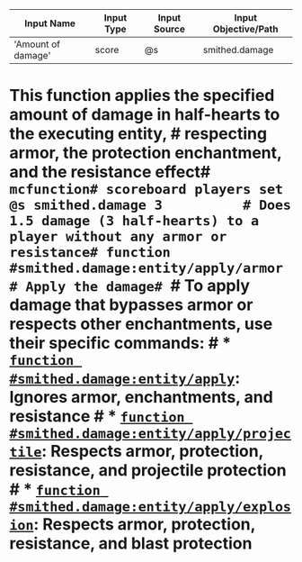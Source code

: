 | Input Name         | Input Type | Input Source | Input Objective/Path | 
| ---                | ---        | ---          | ---                  | 
| 'Amount of damage' | score      | @s           | smithed.damage       | 


# This function applies the specified amount of damage in half-hearts to the executing entity, # respecting armor, the protection enchantment, and the resistance effect# ```mcfunction# scoreboard players set @s smithed.damage 3          # Does 1.5 damage (3 half-hearts) to a player without any armor or resistance# function #smithed.damage:entity/apply/armor         # Apply the damage# ```# To apply damage that bypasses armor or respects other enchantments, use their specific commands:  # * [`function #smithed.damage:entity/apply`](../apply.md): Ignores armor, enchantments, and resistance  # * [`function #smithed.damage:entity/apply/projectile`](projectile.md): Respects armor, protection, resistance, and projectile protection  # * [`function #smithed.damage:entity/apply/explosion`](explosion.md): Respects armor, protection, resistance, and blast protection  